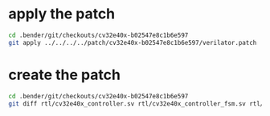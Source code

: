 
# apply the patch
```sh
cd .bender/git/checkouts/cv32e40x-b02547e8c1b6e597
git apply ../../../../patch/cv32e40x-b02547e8c1b6e597/verilator.patch
```
# create the patch

```sh
cd .bender/git/checkouts/cv32e40x-b02547e8c1b6e597
git diff rtl/cv32e40x_controller.sv rtl/cv32e40x_controller_fsm.sv rtl/cv32e40x_core.sv > ../../../../patch/cv32e40x-b02547e8c1b6e597/verilator.patch
```
